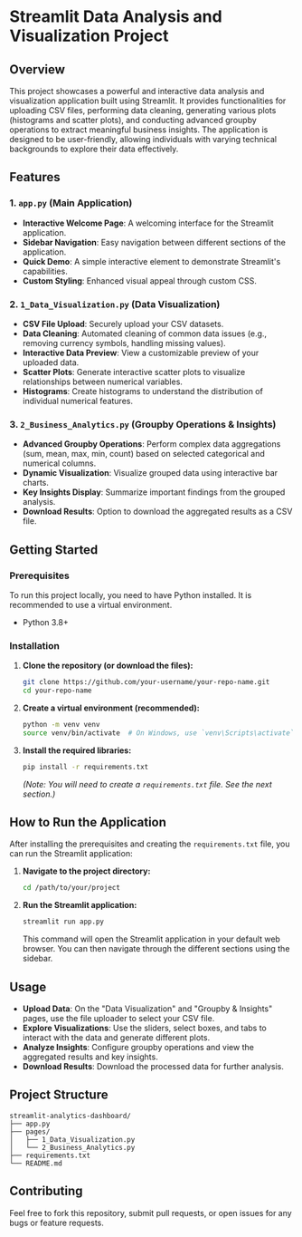 # Streamlit Data Analysis and Visualization Project

## Overview

This project showcases a powerful and interactive data analysis and visualization application built using Streamlit. It provides functionalities for uploading CSV files, performing data cleaning, generating various plots (histograms and scatter plots), and conducting advanced groupby operations to extract meaningful business insights. The application is designed to be user-friendly, allowing individuals with varying technical backgrounds to explore their data effectively.

## Features

### 1. `app.py` (Main Application)

- **Interactive Welcome Page**: A welcoming interface for the Streamlit application.
- **Sidebar Navigation**: Easy navigation between different sections of the application.
- **Quick Demo**: A simple interactive element to demonstrate Streamlit's capabilities.
- **Custom Styling**: Enhanced visual appeal through custom CSS.

### 2. `1_Data_Visualization.py` (Data Visualization)

- **CSV File Upload**: Securely upload your CSV datasets.
- **Data Cleaning**: Automated cleaning of common data issues (e.g., removing currency symbols, handling missing values).
- **Interactive Data Preview**: View a customizable preview of your uploaded data.
- **Scatter Plots**: Generate interactive scatter plots to visualize relationships between numerical variables.
- **Histograms**: Create histograms to understand the distribution of individual numerical features.

### 3. `2_Business_Analytics.py` (Groupby Operations & Insights)

- **Advanced Groupby Operations**: Perform complex data aggregations (sum, mean, max, min, count) based on selected categorical and numerical columns.
- **Dynamic Visualization**: Visualize grouped data using interactive bar charts.
- **Key Insights Display**: Summarize important findings from the grouped analysis.
- **Download Results**: Option to download the aggregated results as a CSV file.

## Getting Started

### Prerequisites

To run this project locally, you need to have Python installed. It is recommended to use a virtual environment.

- Python 3.8+

### Installation

1. **Clone the repository (or download the files):**

   ```bash
   git clone https://github.com/your-username/your-repo-name.git
   cd your-repo-name
   ```

2. **Create a virtual environment (recommended):**

   ```bash
   python -m venv venv
   source venv/bin/activate  # On Windows, use `venv\Scripts\activate`
   ```

3. **Install the required libraries:**

   ```bash
   pip install -r requirements.txt
   ```

   *(Note: You will need to create a `requirements.txt` file. See the next section.)*



## How to Run the Application

After installing the prerequisites and creating the `requirements.txt` file, you can run the Streamlit application:

1. **Navigate to the project directory:**

   ```bash
   cd /path/to/your/project
   ```

2. **Run the Streamlit application:**

   ```bash
   streamlit run app.py
   ```

   This command will open the Streamlit application in your default web browser. You can then navigate through the different sections using the sidebar.

## Usage

- **Upload Data**: On the "Data Visualization" and "Groupby & Insights" pages, use the file uploader to select your CSV file.
- **Explore Visualizations**: Use the sliders, select boxes, and tabs to interact with the data and generate different plots.
- **Analyze Insights**: Configure groupby operations and view the aggregated results and key insights.
- **Download Results**: Download the processed data for further analysis.

## Project Structure

```
streamlit-analytics-dashboard/
├── app.py
├── pages/
│   ├── 1_Data_Visualization.py
│   └── 2_Business_Analytics.py
├── requirements.txt
└── README.md
```


## Contributing

Feel free to fork this repository, submit pull requests, or open issues for any bugs or feature requests.

